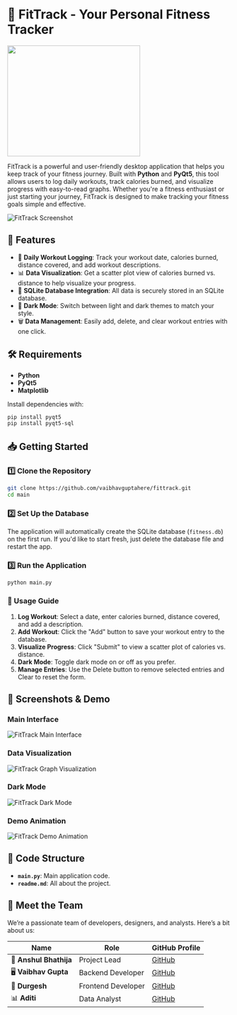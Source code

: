 
# 💪 FitTrack - Your Personal Fitness Tracker

<img src="https://i.postimg.cc/4x2hjbBZ/LOGO-for-a-fitness-tracker-application-built-using-Python.jpg" width="300" height="250"/>
 <!-- Replace with your logo if you have one -->

FitTrack is a powerful and user-friendly desktop application that helps you keep track of your fitness journey. Built with **Python** and **PyQt5**, this tool allows users to log daily workouts, track calories burned, and visualize progress with easy-to-read graphs. Whether you're a fitness enthusiast or just starting your journey, FitTrack is designed to make tracking your fitness goals simple and effective.

![FitTrack Screenshot](https://via.placeholder.com/800x400) <!-- Replace with actual screenshot of your app -->

## 🚀 Features

- 📅 **Daily Workout Logging**: Track your workout date, calories burned, distance covered, and add workout descriptions.
- 📊 **Data Visualization**: Get a scatter plot view of calories burned vs. distance to help visualize your progress.
- 💾 **SQLite Database Integration**: All data is securely stored in an SQLite database.
- 🌙 **Dark Mode**: Switch between light and dark themes to match your style.
- 🗑️ **Data Management**: Easily add, delete, and clear workout entries with one click.

## 🛠️ Requirements

- **Python**
- **PyQt5**
- **Matplotlib**

Install dependencies with:
```bash
pip install pyqt5
pip install pyqt5-sql
```

## 📥 Getting Started

### 1️⃣ Clone the Repository
```bash
git clone https://github.com/vaibhavguptahere/fittrack.git
cd main
```

### 2️⃣ Set Up the Database
The application will automatically create the SQLite database (`fitness.db`) on the first run. If you'd like to start fresh, just delete the database file and restart the app.

### 3️⃣ Run the Application
```bash
python main.py
```

### 🏃 Usage Guide

1. **Log Workout**: Select a date, enter calories burned, distance covered, and add a description.
2. **Add Workout**: Click the "Add" button to save your workout entry to the database.
3. **Visualize Progress**: Click "Submit" to view a scatter plot of calories vs. distance.
4. **Dark Mode**: Toggle dark mode on or off as you prefer.
5. **Manage Entries**: Use the Delete button to remove selected entries and Clear to reset the form.

## 📸 Screenshots & Demo

### Main Interface
![FitTrack Main Interface](https://via.placeholder.com/800x400) <!-- Replace with actual screenshot of your app -->

### Data Visualization
![FitTrack Graph Visualization](https://via.placeholder.com/800x400) <!-- Replace with actual screenshot of the graph -->

### Dark Mode
![FitTrack Dark Mode](https://via.placeholder.com/800x400) <!-- Replace with dark mode screenshot -->

### Demo Animation
![FitTrack Demo Animation](https://via.placeholder.com/400x300) <!-- Replace with GIF animation showing the app in action -->

## 📂 Code Structure

- **`main.py`**: Main application code.
- **`readme.md`**: All about the project.

## 👥 Meet the Team

We’re a passionate team of developers, designers, and analysts. Here’s a bit about us:

| Name         | Role                  | GitHub Profile                           |
|--------------|-----------------------|------------------------------------------|
| 🚀 **Anshul Bhathija**     | Project Lead           | [GitHub](https://www.linkedin.com/in/anshul-bhathija-8229b0301/) |
| 🖥️ **Vaibhav Gupta**     | Backend Developer      | [GitHub](https://www.linkedin.com/in/vaibhavguptahere-/) |
| 🎨 **Durgesh**     | Frontend Developer     | [GitHub](https://github.com/member3) |
| 📊 **Aditi**     | Data Analyst           | [GitHub](https://github.com/member4) |




